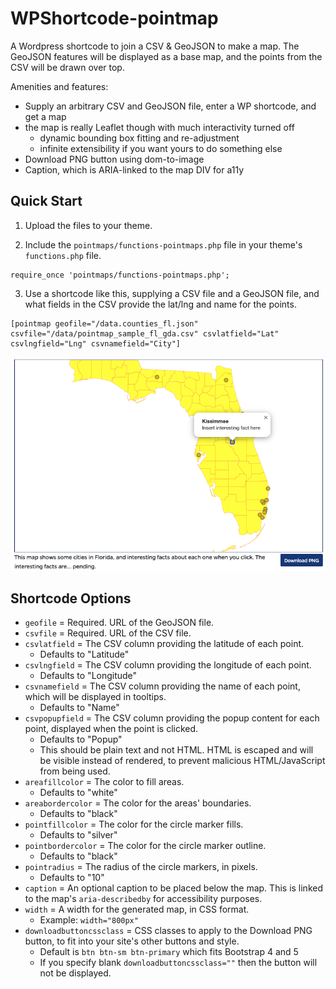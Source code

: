 # WPShortcode-pointmap

A Wordpress shortcode to join a CSV & GeoJSON to make a map. The GeoJSON features will be displayed as a base map, and the points from the CSV will be drawn over top.

Amenities and features:
- Supply an arbitrary CSV and GeoJSON file, enter a WP shortcode, and get a map
- the map is really Leaflet though with much interactivity turned off
  - dynamic bounding box fitting and re-adjustment
  - infinite extensibility if you want yours to do something else
- Download PNG button using dom-to-image
- Caption, which is ARIA-linked to the map DIV for a11y


## Quick Start

1. Upload the files to your theme.

2. Include the `pointmaps/functions-pointmaps.php` file in your theme's `functions.php` file.

```
require_once 'pointmaps/functions-pointmaps.php';
```

3. Use a shortcode like this, supplying a CSV file and a GeoJSON file, and what fields in the CSV provide the lat/lng and name for the points.

```
[pointmap geofile="/data.counties_fl.json" csvfile="/data/pointmap_sample_fl_gda.csv" csvlatfield="Lat" csvlngfield="Lng" csvnamefield="City"]
```

![Screenshot](./screenshot.png)


## Shortcode Options

* `geofile` = Required. URL of the GeoJSON file.
* `csvfile` = Required. URL of the CSV file.
* `csvlatfield` = The CSV column providing the latitude of each point.
  * Defaults to "Latitude"
* `csvlngfield` = The CSV column providing the longitude of each point.
  * Defaults to "Longitude"
* `csvnamefield` = The CSV column providing the name of each point, which will be displayed in tooltips.
  * Defaults to "Name"
* `csvpopupfield` = The CSV column providing the popup content for each point, displayed when the point is clicked.
  * Defaults to "Popup"
  * This should be plain text and not HTML. HTML is escaped and will be visible instead of rendered, to prevent malicious HTML/JavaScript from being used.
* `areafillcolor` = The color to fill areas.
  * Defaults to "white"
* `areabordercolor` = The color for the areas' boundaries.
  * Defaults to "black"
* `pointfillcolor` = The color for the circle marker fills.
  * Defaults to "silver"
* `pointbordercolor` = The color for the circle marker outline.
  * Defaults to "black"
* `pointradius` = The radius of the circle markers, in pixels.
  * Defaults to "10"
* `caption` = An optional caption to be placed below the map. This is linked to the map's `aria-describedby` for accessibility purposes.
* `width` = A width for the generated map, in CSS format.
  * Example: `width="800px"`
* `downloadbuttoncssclass` = CSS classes to apply to the Download PNG button, to fit into your site's other buttons and style.
  * Default is `btn btn-sm btn-primary` which fits Bootstrap 4 and 5
  * If you specify blank `downloadbuttoncssclass=""` then the button will not be displayed.
